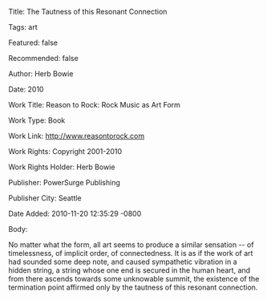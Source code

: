 Title:  The Tautness of this Resonant Connection

Tags:   art

Featured: false

Recommended: false

Author: Herb Bowie

Date:   2010

Work Title: Reason to Rock: Rock Music as Art Form

Work Type: Book

Work Link: http://www.reasontorock.com

Work Rights: Copyright 2001-2010

Work Rights Holder: Herb Bowie

Publisher: PowerSurge Publishing

Publisher City: Seattle

Date Added: 2010-11-20 12:35:29 -0800

Body: 

No matter what the form, all art seems to produce a similar sensation -- of timelessness, of implicit order, of connectedness. It is as if the work of art had sounded some deep note, and caused sympathetic vibration in a hidden string, a string whose one end is secured in the human heart, and from there ascends towards some unknowable summit, the existence of the termination point affirmed only by the tautness of this resonant connection.

